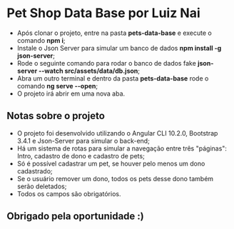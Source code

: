 # Pet Shop Data Base por Luiz Nai

- Após clonar o projeto, entre na pasta **pets-data-base** e execute o comando **npm i**;
- Instale o Json Server para simular um banco de dados **npm install -g json-server**;
- Rode o seguinte comando para rodar o banco de dados fake **json-server --watch src/assets/data/db.json**;
- Abra um outro terminal e dentro da pasta **pets-data-base** rode o comando **ng serve --open**;
- O projeto irá abrir em uma nova aba.

## Notas sobre o projeto

- O projeto foi desenvolvido utilizando o Angular CLI 10.2.0, Bootstrap 3.4.1 e Json-Server para simular o back-end;
- Há um sistema de rotas para simular a navegação entre três "páginas": Intro, cadastro de dono e cadastro de pets;
- Só é possível cadastrar um pet, se houver pelo menos um dono cadastrado;
- Se o usuário remover um dono, todos os pets desse dono também serão deletados;
- Todos os campos são obrigatórios.

## Obrigado pela oportunidade :)

